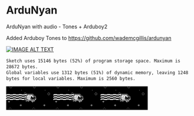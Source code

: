 # ArduNyan
ArduNyan with audio - Tones + Arduboy2

Added Arduboy Tones to https://github.com/wademcgillis/ardunyan

[![IMAGE ALT TEXT](http://img.youtube.com/vi/_qXEBcbTEJs/0.jpg)](http://www.youtube.com/watch?v=_qXEBcbTEJs "ArduNyan")

```
Sketch uses 15146 bytes (52%) of program storage space. Maximum is 28672 bytes.
Global variables use 1312 bytes (51%) of dynamic memory, leaving 1248 bytes for local variables. Maximum is 2560 bytes.
```
![alt text](https://github.com/KeyboardCamper/ArduNyam/blob/master/ArduboyRecording.gif)![alt text](https://github.com/KeyboardCamper/ArduNyam/blob/master/ArduboyRecording.gif)![alt text](https://github.com/KeyboardCamper/ArduNyam/blob/master/ArduboyRecording.gif)
